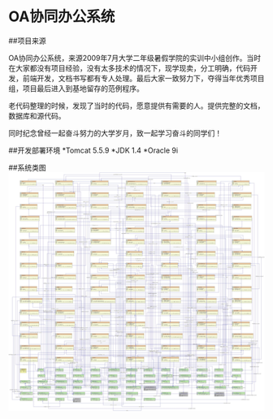 OA协同办公系统
=====

##项目来源
<p>OA协同办公系统，来源2009年7月大学二年级暑假学院的实训中小组创作。当时在大家都没有项目经验，没有太多技术的情况下，现学现卖，分工明确，代码开发，前端开发，文档书写都有专人处理。最后大家一致努力下，夺得当年优秀项目组，项目最后进入到基地留存的范例程序。</p>
<p>老代码整理的时候，发现了当时的代码，愿意提供有需要的人。提供完整的文档，数据库和源代码。</p>
<p>同时纪念曾经一起奋斗努力的大学岁月，致一起学习奋斗的同学们！</p>
    
##开发部署环境
*Tomcat 5.5.9
*JDK 1.4
*Oracle 9i

##系统类图
![oa](https://github.com/MaisonWan/OA/blob/master/Document/oa.jpg "百度logo") 
